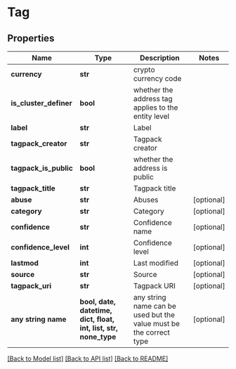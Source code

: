 # Tag


## Properties
Name | Type | Description | Notes
------------ | ------------- | ------------- | -------------
**currency** | **str** | crypto currency code | 
**is_cluster_definer** | **bool** | whether the address tag applies to the entity level | 
**label** | **str** | Label | 
**tagpack_creator** | **str** | Tagpack creator | 
**tagpack_is_public** | **bool** | whether the address is public | 
**tagpack_title** | **str** | Tagpack title | 
**abuse** | **str** | Abuses | [optional] 
**category** | **str** | Category | [optional] 
**confidence** | **str** | Confidence name | [optional] 
**confidence_level** | **int** | Confidence level | [optional] 
**lastmod** | **int** | Last modified | [optional] 
**source** | **str** | Source | [optional] 
**tagpack_uri** | **str** | Tagpack URI | [optional] 
**any string name** | **bool, date, datetime, dict, float, int, list, str, none_type** | any string name can be used but the value must be the correct type | [optional]

[[Back to Model list]](../README.md#documentation-for-models) [[Back to API list]](../README.md#documentation-for-api-endpoints) [[Back to README]](../README.md)


